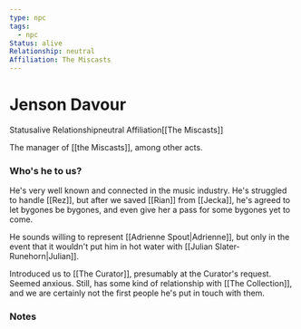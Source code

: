 ```yaml
---
type: npc
tags:
  - npc
Status: alive
Relationship: neutral
Affiliation: The Miscasts
---
```


# Jenson Davour
<span class="dataview inline-field"><span class="inline-field-key">Status</span><span class="inline-field-value">alive</span></span>
<span class="dataview inline-field"><span class="inline-field-key">Relationship</span><span class="inline-field-value">neutral</span></span>
<span class="dataview inline-field"><span class="inline-field-key">Affiliation</span><span class="inline-field-value">[[The Miscasts]]</span></span>

The manager of [[the Miscasts]], among other acts.

### Who's he to us? 
He's very well known and connected in the music industry. He's struggled to handle [[Rez]], but after we saved [[Rian]] from [[Jecka]], he's agreed to let bygones be bygones, and even give her a pass for some bygones yet to come. 

He sounds willing to represent [[Adrienne Spout|Adrienne]], but only in the event that it wouldn't put him in hot water with [[Julian Slater-Runehorn|Julian]]. 

Introduced us to [[The Curator]], presumably at the Curator's request. Seemed anxious. Still, has some kind of relationship with [[The Collection]], and we are certainly not the first people he's put in touch with them. 

### Notes

